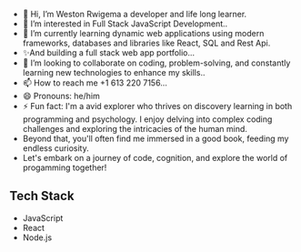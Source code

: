 - 👋 Hi, I’m Weston Rwigema a developer and life long learner.
- 👀 I’m interested in Full Stack JavaScript Development..
- 🌱 I’m currently learning dynamic web applications using modern frameworks, databases and libraries like  React, SQL and Rest Api.
- ✨And building a full stack web app portfolio...
- 💞️ I’m looking to collaborate on coding, problem-solving, and constantly learning new technologies to enhance my skills..
- 📫 How to reach me +1 613 220 7156...
- 😄 Pronouns: he/him
- ⚡ Fun fact:  I'm a avid explorer who thrives on discovery learning in both programming and psychology.
   I enjoy delving into complex coding challenges and exploring the intricacies of the human mind.
-  Beyond that, you'll often find me immersed in a good book, feeding my endless curiosity.
-  Let's embark on a journey of code, cognition, and explore the world of progamming together!

## Tech Stack
- JavaScript
- React
- Node.js

